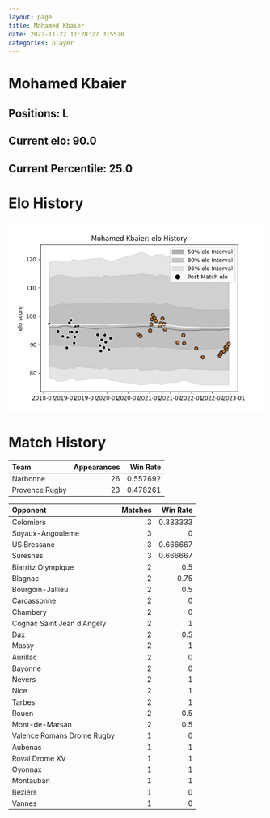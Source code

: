 ```yaml
---  
layout: page  
title: Mohamed Kbaier  
date: 2022-11-22 11:28:27.315520  
categories: player  
---
```

# Mohamed Kbaier

## Positions: L

## Current elo: 90.0

## Current Percentile: 25.0

# Elo History


![elo history](history_MohamedKbaier.png)
# Match History


| Team           |   Appearances |   Win Rate |
|:---------------|--------------:|-----------:|
| Narbonne       |            26 |   0.557692 |
| Provence Rugby |            23 |   0.478261 |

| Opponent                   |   Matches |   Win Rate |
|:---------------------------|----------:|-----------:|
| Colomiers                  |         3 |   0.333333 |
| Soyaux-Angouleme           |         3 |   0        |
| US Bressane                |         3 |   0.666667 |
| Suresnes                   |         3 |   0.666667 |
| Biarritz Olympique         |         2 |   0.5      |
| Blagnac                    |         2 |   0.75     |
| Bourgoin-Jallieu           |         2 |   0.5      |
| Carcassonne                |         2 |   0        |
| Chambery                   |         2 |   0        |
| Cognac Saint Jean d'Angély |         2 |   1        |
| Dax                        |         2 |   0.5      |
| Massy                      |         2 |   1        |
| Aurillac                   |         2 |   0        |
| Bayonne                    |         2 |   0        |
| Nevers                     |         2 |   1        |
| Nice                       |         2 |   1        |
| Tarbes                     |         2 |   1        |
| Rouen                      |         2 |   0.5      |
| Mont-de-Marsan             |         2 |   0.5      |
| Valence Romans Drome Rugby |         1 |   0        |
| Aubenas                    |         1 |   1        |
| Roval Drome XV             |         1 |   1        |
| Oyonnax                    |         1 |   1        |
| Montauban                  |         1 |   1        |
| Beziers                    |         1 |   0        |
| Vannes                     |         1 |   0        |
